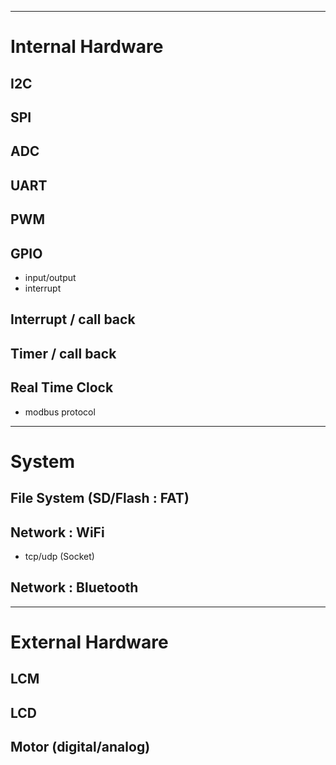 ----
# Internal Hardware

## I2C

## SPI

## ADC

## UART

## PWM

## GPIO

- input/output
- interrupt

## Interrupt / call back

## Timer / call back

## Real Time Clock

- modbus protocol

----
# System 

## File System (SD/Flash : FAT)

## Network : WiFi

- tcp/udp (Socket)

## Network : Bluetooth

----
# External Hardware

## LCM

## LCD

## Motor (digital/analog)


